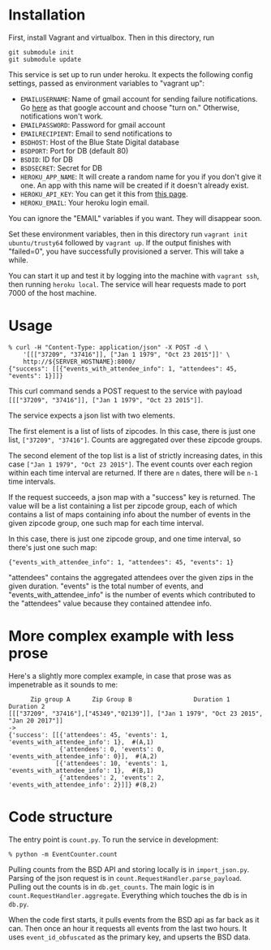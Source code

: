 Installation
============

First, install Vagrant and virtualbox.  Then in this directory, run

```
git submodule init
git submodule update
```

This service is set up to run under heroku.  It expects the following
config settings, passed as environment variables to "vagrant up":

- `EMAILUSERNAME`: Name of gmail account for sending failure
  notifications.  Go
  [here](https://www.google.com/settings/security/lesssecureapps) as
  that google account and choose "turn on."  Otherwise, notifications
  won't work.
- `EMAILPASSWORD`: Password for gmail account
- `EMAILRECIPIENT`: Email to send notifications to
- `BSDHOST`: Host of the Blue State Digital database
- `BSDPORT`: Port for DB (default 80)
- `BSDID`: ID for DB
- `BSDSECRET`: Secret for DB
- `HEROKU_APP_NAME`: It will create a random name for you if you don't
  give it one.  An app with this name will be created if it doesn't
  already exist.
- `HEROKU_API_KEY`: You can get it this from [this page](https://dashboard.heroku.com/account).
- `HEROKU_EMAIL`: Your heroku login email.

You can ignore the "EMAIL" variables if you want. They will disappear
soon.

Set these environment variables, then in this directory run `vagrant
init ubuntu/trusty64` followed by `vagrant up`.  If the output finishes
with "failed=0", you have successfully provisioned a server.  This will
take a while.

You can start it up and test it by logging into the machine with
`vagrant ssh`, then running `heroku local`.  The service will hear
requests made to port 7000 of the host machine.

Usage
=====

```
% curl -H "Content-Type: application/json" -X POST -d \
    '[[["37209", "37416"]], ["Jan 1 1979", "Oct 23 2015"]]' \
    http://${SERVER_HOSTNAME}:8000/
{"success": [[{"events_with_attendee_info": 1, "attendees": 45, "events": 1}]]}
```

This curl command sends a POST request to the service with payload
`[[["37209", "37416"]], ["Jan 1 1979", "Oct 23 2015"]]`.

The service expects a json list with two elements.  

The first element is a list of lists of zipcodes.  In this case, there
is just one list, `["37209", "37416"]`.  Counts are aggregated over
these zipcode groups.  

The second element of the top list is a list of strictly increasing
dates, in this case `["Jan 1 1979", "Oct 23 2015"]`.  The event counts
over each region within each time interval are returned.  If there are
`n` dates, there will be `n-1` time intervals.

If the request succeeds, a json map with a "success" key is returned.
The value will be a list containing a list per zipcode group, each of
which contains a list of maps containing info about the number of events
in the given zipcode group, one such map for each time interval.

In this case, there is just one zipcode group, and one time interval, so
there's just one such map:

```
{"events_with_attendee_info": 1, "attendees": 45, "events": 1}
```

"attendees" contains the aggregated attendees over the given zips in the
given duration.  "events" is the total number of events, and
"events_with_attendee_info" is the number of events which contributed to
the "attendees" value because they contained attendee info.

More complex example with less prose
====================================

Here's a slightly more complex example, in case that prose was as
impenetrable as it sounds to me:

```
      Zip group A      Zip Group B                 Duration 1    Duration 2
[[["37209", "37416"],["45349","02139"]], ["Jan 1 1979", "Oct 23 2015", "Jan 20 2017"]]
->
{'success': [[{'attendees': 45, 'events': 1, 'events_with_attendee_info': 1},  #(A,1)
              {'attendees': 0, 'events': 0, 'events_with_attendee_info': 0}],  #(A,2)
             [{'attendees': 10, 'events': 1, 'events_with_attendee_info': 1},  #(B,1)
              {'attendees': 2, 'events': 2, 'events_with_attendee_info': 2}]]} #(B,2)
```

Code structure
==============

The entry point is `count.py`.  To run the service in development:

```
% python -m EventCounter.count
```

Pulling counts from the BSD API and storing locally is in
`import_json.py`.  Parsing of the json request is in
`count.RequestHandler.parse_payload`.  Pulling out the counts is in
`db.get_counts`.  The main logic is in `count.RequestHandler.aggregate`.
Everything which touches the db is in `db.py`.

When the code first starts, it pulls events from the BSD api as far back
as it can.  Then once an hour it requests all events from the last two
hours.  It uses `event_id_obfuscated` as the primary key, and upserts
the BSD data.
